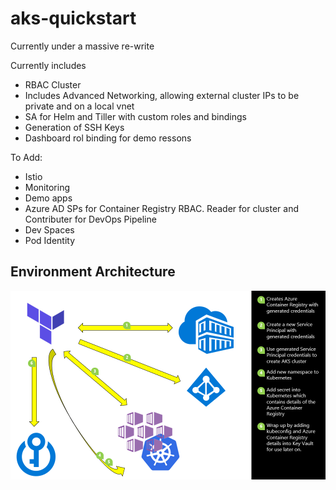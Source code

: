 # aks-quickstart

Currently under a massive re-write

Currently includes
- RBAC Cluster
- Includes Advanced Networking, allowing external cluster IPs to be private and on a local vnet
- SA for Helm and Tiller with custom roles and bindings
- Generation of SSH Keys
- Dashboard rol binding for demo ressons

To Add:
- Istio
- Monitoring
- Demo apps
- Azure AD SPs for Container Registry RBAC. Reader for cluster and Contributer for DevOps Pipeline
- Dev Spaces
- Pod Identity

## Environment Architecture

![architecture](https://raw.githubusercontent.com/JimPaine/images/master/architecture.PNG)
